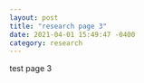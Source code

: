 ```yaml
---
layout: post
title: "research page 3"
date: 2021-04-01 15:49:47 -0400
category: research
---
```


test page 3
